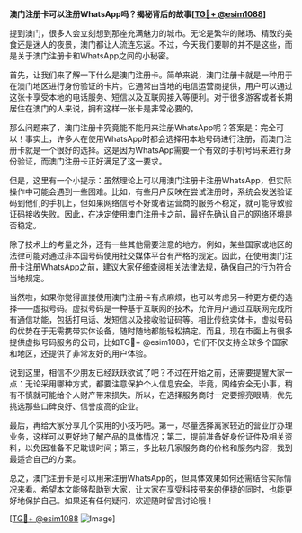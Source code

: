 **澳门注册卡可以注册WhatsApp吗？揭秘背后的故事[[TG💪+ @esim1088](https://t.me/s/esim1088)]**

提到澳门，很多人会立刻想到那座充满魅力的城市。无论是繁华的赌场、精致的美食还是迷人的夜景，澳门都让人流连忘返。不过，今天我们要聊的并不是这些，而是关于澳门注册卡和WhatsApp之间的小秘密。

首先，让我们来了解一下什么是澳门注册卡。简单来说，澳门注册卡就是一种用于在澳门地区进行身份验证的卡片。它通常由当地的电信运营商提供，用户可以通过这张卡享受本地的电话服务、短信以及互联网接入等便利。对于很多游客或者长期居住在澳门的人来说，拥有这样一张卡是非常必要的。

那么问题来了，澳门注册卡究竟能不能用来注册WhatsApp呢？答案是：完全可以！事实上，许多人在使用WhatsApp时都会选择用本地号码进行注册，而澳门注册卡就是一个很好的选择。这是因为WhatsApp需要一个有效的手机号码来进行身份验证，而澳门注册卡正好满足了这一要求。

但是，这里有一个小提示：虽然理论上可以用澳门注册卡注册WhatsApp，但实际操作中可能会遇到一些困难。比如，有些用户反映在尝试注册时，系统会发送验证码到他们的手机上，但如果网络信号不好或者运营商的服务不稳定，就可能导致验证码接收失败。因此，在决定使用澳门注册卡之前，最好先确认自己的网络环境是否稳定。

除了技术上的考量之外，还有一些其他需要注意的地方。例如，某些国家或地区的法律可能对通过非本国号码使用社交媒体平台有严格的规定。因此，在使用澳门注册卡注册WhatsApp之前，建议大家仔细查阅相关法律法规，确保自己的行为符合当地规定。

当然啦，如果你觉得直接使用澳门注册卡有点麻烦，也可以考虑另一种更方便的选择——虚拟号码。虚拟号码是一种基于互联网的技术，允许用户通过互联网完成所有通信功能，包括打电话、发短信以及接收验证码等。相比传统实体卡，虚拟号码的优势在于无需携带实体设备，随时随地都能轻松搞定。而且，现在市面上有很多提供虚拟号码服务的公司，比如TG💪+ @esim1088，它们不仅支持全球多个国家和地区，还提供了非常友好的用户体验。

说到这里，相信不少朋友已经跃跃欲试了吧？不过在开始之前，还需要提醒大家一点：无论采用哪种方式，都要注意保护个人信息安全。毕竟，网络安全无小事，稍有不慎就可能给个人财产带来损失。所以，在选择服务商时一定要擦亮眼睛，优先挑选那些口碑良好、信誉度高的企业。

最后，再给大家分享几个实用的小技巧吧。第一，尽量选择离家较近的营业厅办理业务，这样可以更好地了解产品的具体情况；第二，提前准备好身份证件及相关资料，以免因准备不足耽误时间；第三，多比较几家服务商的价格和服务内容，找到最适合自己的方案。

总之，澳门注册卡是可以用来注册WhatsApp的，但具体效果如何还需结合实际情况来看。希望本文能够帮助到大家，让大家在享受科技带来的便捷的同时，也能更好地保护自己。如果还有任何疑问，欢迎随时留言讨论哦！

[[TG💪+ @esim1088](https://t.me/s/esim1088) ![Image](https://i.postimg.cc/4NQfJmqS/Snipaste-2025-05-13-00-14-12.png)]